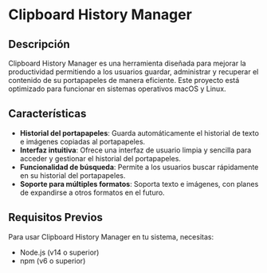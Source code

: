 # Clipboard History Manager

## Descripción

Clipboard History Manager es una herramienta diseñada para mejorar la productividad permitiendo a los usuarios guardar, administrar y recuperar el contenido de su portapapeles de manera eficiente. Este proyecto está optimizado para funcionar en sistemas operativos macOS y Linux.

## Características

- **Historial del portapapeles**: Guarda automáticamente el historial de texto e imágenes copiadas al portapapeles.
- **Interfaz intuitiva**: Ofrece una interfaz de usuario limpia y sencilla para acceder y gestionar el historial del portapapeles.
- **Funcionalidad de búsqueda**: Permite a los usuarios buscar rápidamente en su historial del portapapeles.
- **Soporte para múltiples formatos**: Soporta texto e imágenes, con planes de expandirse a otros formatos en el futuro.

## Requisitos Previos

Para usar Clipboard History Manager en tu sistema, necesitas:

- Node.js (v14 o superior)
- npm (v6 o superior)

